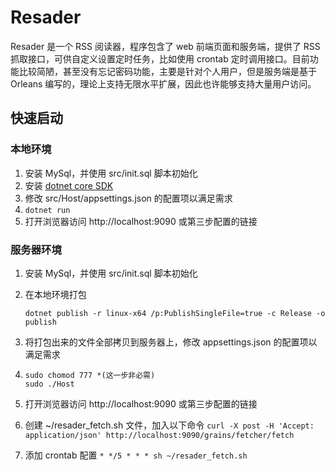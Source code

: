 # Resader
Resader 是一个 RSS 阅读器，程序包含了 web 前端页面和服务端，提供了 RSS 抓取接口，可供自定义设置定时任务，比如使用 crontab 定时调用接口。目前功能比较简陋，甚至没有忘记密码功能，主要是针对个人用户，但是服务端是基于 Orleans 编写的，理论上支持无限水平扩展，因此也许能够支持大量用户访问。

## 快速启动
### 本地环境
1. 安装 MySql，并使用 src/init.sql 脚本初始化
2. 安装 [dotnet core SDK](https://dotnet.microsoft.com/)
3. 修改 src/Host/appsettings.json 的配置项以满足需求
4. `dotnet run`
5. 打开浏览器访问 http://localhost:9090 或第三步配置的链接

### 服务器环境
1. 安装 MySql，并使用 src/init.sql 脚本初始化
2. 在本地环境打包

    `dotnet publish -r linux-x64 /p:PublishSingleFile=true -c Release -o publish`
3. 将打包出来的文件全部拷贝到服务器上，修改 appsettings.json 的配置项以满足需求
4. 
    ```
    sudo chomod 777 *(这一步非必需)
    sudo ./Host
    ```
5. 打开浏览器访问 http://localhost:9090 或第三步配置的链接
6. 创建 ~/resader_fetch.sh 文件，加入以下命令 `curl -X post -H 'Accept: application/json' http://localhost:9090/grains/fetcher/fetch`
7. 添加 crontab 配置 `* */5 * * * sh ~/resader_fetch.sh`